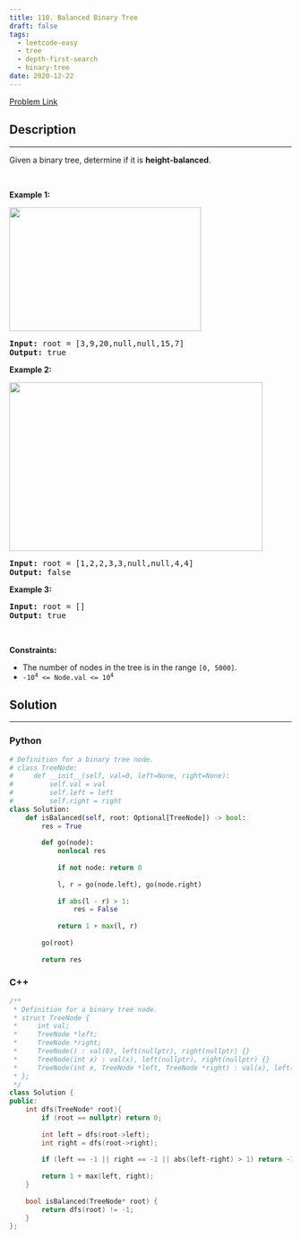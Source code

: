 ```yaml
---
title: 110. Balanced Binary Tree
draft: false
tags: 
  - leetcode-easy
  - tree
  - depth-first-search
  - binary-tree
date: 2020-12-22
---
```


[Problem Link](https://leetcode.com/problems/balanced-binary-tree/)

## Description

---
<p>Given a binary tree, determine if it is <span data-keyword="height-balanced"><strong>height-balanced</strong></span>.</p>

<p>&nbsp;</p>
<p><strong class="example">Example 1:</strong></p>
<img alt="" src="https://assets.leetcode.com/uploads/2020/10/06/balance_1.jpg" style="width: 342px; height: 221px;" />
<pre>
<strong>Input:</strong> root = [3,9,20,null,null,15,7]
<strong>Output:</strong> true
</pre>

<p><strong class="example">Example 2:</strong></p>
<img alt="" src="https://assets.leetcode.com/uploads/2020/10/06/balance_2.jpg" style="width: 452px; height: 301px;" />
<pre>
<strong>Input:</strong> root = [1,2,2,3,3,null,null,4,4]
<strong>Output:</strong> false
</pre>

<p><strong class="example">Example 3:</strong></p>

<pre>
<strong>Input:</strong> root = []
<strong>Output:</strong> true
</pre>

<p>&nbsp;</p>
<p><strong>Constraints:</strong></p>

<ul>
	<li>The number of nodes in the tree is in the range <code>[0, 5000]</code>.</li>
	<li><code>-10<sup>4</sup> &lt;= Node.val &lt;= 10<sup>4</sup></code></li>
</ul>


## Solution

---
### Python
``` py title='balanced-binary-tree'
# Definition for a binary tree node.
# class TreeNode:
#     def __init__(self, val=0, left=None, right=None):
#         self.val = val
#         self.left = left
#         self.right = right
class Solution:
    def isBalanced(self, root: Optional[TreeNode]) -> bool:
        res = True
        
        def go(node):
            nonlocal res
            
            if not node: return 0
            
            l, r = go(node.left), go(node.right)
            
            if abs(l - r) > 1:
                res = False
            
            return 1 + max(l, r)
        
        go(root)
        
        return res
```
### C++
``` cpp title='balanced-binary-tree'
/**
 * Definition for a binary tree node.
 * struct TreeNode {
 *     int val;
 *     TreeNode *left;
 *     TreeNode *right;
 *     TreeNode() : val(0), left(nullptr), right(nullptr) {}
 *     TreeNode(int x) : val(x), left(nullptr), right(nullptr) {}
 *     TreeNode(int x, TreeNode *left, TreeNode *right) : val(x), left(left), right(right) {}
 * };
 */
class Solution {
public:
    int dfs(TreeNode* root){
        if (root == nullptr) return 0;
        
        int left = dfs(root->left);
        int right = dfs(root->right);
        
        if (left == -1 || right == -1 || abs(left-right) > 1) return -1;
        
        return 1 + max(left, right);
    }
    
    bool isBalanced(TreeNode* root) {
        return dfs(root) != -1;
    }
};
```

